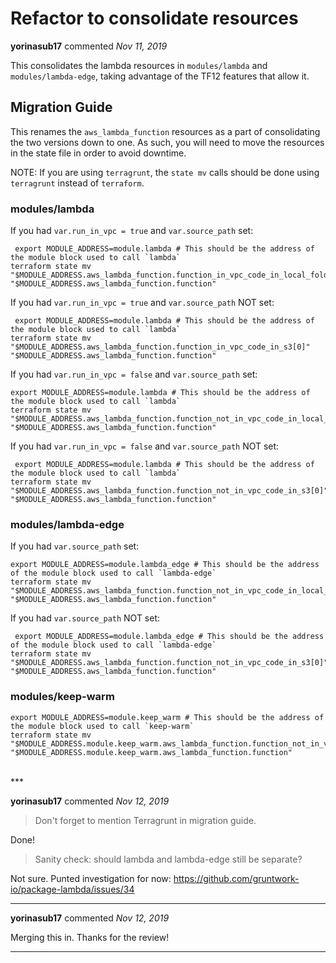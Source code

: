 # Refactor to consolidate resources

**yorinasub17** commented *Nov 11, 2019*

This consolidates the lambda resources in `modules/lambda` and `modules/lambda-edge`, taking advantage of the TF12 features that allow it.

## Migration Guide

This renames the `aws_lambda_function` resources as a part of consolidating the two versions down to one. As such, you will need to move the resources in the state file in order to avoid downtime.

NOTE: If you are using `terragrunt`, the `state mv` calls should be done using `terragrunt` instead of `terraform`.

### modules/lambda

If you had `var.run_in_vpc = true` and `var.source_path` set:

```
 export MODULE_ADDRESS=module.lambda # This should be the address of the module block used to call `lambda`
terraform state mv "$MODULE_ADDRESS.aws_lambda_function.function_in_vpc_code_in_local_folder[0]" "$MODULE_ADDRESS.aws_lambda_function.function"
```

If you had `var.run_in_vpc = true` and `var.source_path` NOT set:

```
 export MODULE_ADDRESS=module.lambda # This should be the address of the module block used to call `lambda`
terraform state mv "$MODULE_ADDRESS.aws_lambda_function.function_in_vpc_code_in_s3[0]" "$MODULE_ADDRESS.aws_lambda_function.function"
```

If you had `var.run_in_vpc = false` and `var.source_path` set:

``` 
export MODULE_ADDRESS=module.lambda # This should be the address of the module block used to call `lambda`
terraform state mv "$MODULE_ADDRESS.aws_lambda_function.function_not_in_vpc_code_in_local_folder[0]" "$MODULE_ADDRESS.aws_lambda_function.function"
```

If you had `var.run_in_vpc = false` and `var.source_path` NOT set:

```
 export MODULE_ADDRESS=module.lambda # This should be the address of the module block used to call `lambda`
terraform state mv "$MODULE_ADDRESS.aws_lambda_function.function_not_in_vpc_code_in_s3[0]" "$MODULE_ADDRESS.aws_lambda_function.function"
```


### modules/lambda-edge

If you had `var.source_path` set:

``` 
export MODULE_ADDRESS=module.lambda_edge # This should be the address of the module block used to call `lambda-edge`
terraform state mv "$MODULE_ADDRESS.aws_lambda_function.function_not_in_vpc_code_in_local_folder[0]" "$MODULE_ADDRESS.aws_lambda_function.function"
```

If you had `var.source_path` NOT set:

```
 export MODULE_ADDRESS=module.lambda_edge # This should be the address of the module block used to call `lambda-edge`
terraform state mv "$MODULE_ADDRESS.aws_lambda_function.function_not_in_vpc_code_in_s3[0]" "$MODULE_ADDRESS.aws_lambda_function.function"
```


### modules/keep-warm

``` 
export MODULE_ADDRESS=module.keep_warm # This should be the address of the module block used to call `keep-warm`
terraform state mv "$MODULE_ADDRESS.module.keep_warm.aws_lambda_function.function_not_in_vpc_code_in_local_folder[0]" "$MODULE_ADDRESS.module.keep_warm.aws_lambda_function.function"
```
<br />
***


**yorinasub17** commented *Nov 12, 2019*

> Don't forget to mention Terragrunt in migration guide.

Done!

> Sanity check: should lambda and lambda-edge still be separate?

Not sure. Punted investigation for now: https://github.com/gruntwork-io/package-lambda/issues/34
***

**yorinasub17** commented *Nov 12, 2019*

Merging this in. Thanks for the review!
***

